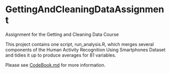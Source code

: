 GettingAndCleaningDataAssignment
================================

Assignment for the Getting and Cleaning Data Course

This project contains one script, run_analysis.R, which merges several components of the Human Activity Recognition Using Smartphones Dataset and tidies it up to produce averages for 81 variables.

Please see [CodeBook.md](CodeBook.md) for more information.